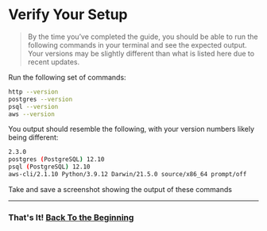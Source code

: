 # Verify Your Setup

> By the time you’ve completed the guide, you should be able to run the following commands in your terminal and see the expected output.  Your versions may be slightly different than what is listed here due to recent updates.


Run the following set of commands:

```bash
http --version
postgres --version
psql --version
aws --version
```

You output should resemble the following, with your version numbers likely being different:

```bash
2.3.0
postgres (PostgreSQL) 12.10
psql (PostgreSQL) 12.10
aws-cli/2.1.10 Python/3.9.12 Darwin/21.5.0 source/x86_64 prompt/off
```

Take and save a screenshot showing the output of these commands

---

### That's It! [Back To the Beginning](./README.md)
